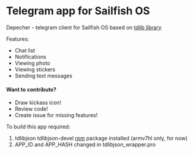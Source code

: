 # Telegram app for Sailfish OS

Depecher - telegram client for Sailfish OS based on [tdlib library](https://github.com/blacksailer/td/tree/cmake)


Features:

- Chat list
- Notifications
- Viewing photo
- Viewing stickers
- Sending text messages

#### Want to contribute?

- Draw kickass icon!
- Review code!
- Create issue for missing features!

To build this app required:

1. tdlibjson tdlibjson-devel [rpm](https://openrepos.net/content/blacksailer/tdlibjson) package installed (armv7hl only, for now)
2. APP_ID and APP_HASH changed in tdlibjson_wrapper.pro


